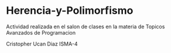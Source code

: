 # Herencia-y-Polimorfismo

Actividad realizada en el salon de clases en la materia de Topicos Avanzados de Programacion

Cristopher Ucan Diaz            ISMA-4
